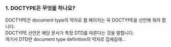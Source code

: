### 1. DOCTYPE은 무엇을 하나요?

DOCTYPE은 document type의 약자로 웹 페이지는 꼭 DOCTYPE을 선언해 줘야 합니다.  
DOCTYPE 선언은 해당 문서가 특정 DTD를 따른다는 것을 말합니다.  
여기서 DTD란 document type definition의 약자로 집에갈래...  
